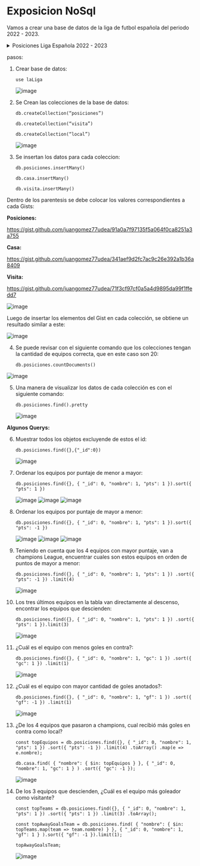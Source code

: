 # Exposicion NoSql
Vamos a crear una base de datos de la liga de futbol española del periodo 2022 - 2023.

<details>
  
  <summary>Posiciones Liga Española 2022 - 2023</summary>
  
  ![image](https://github.com/user-attachments/assets/d784af58-3c72-4677-bde7-2c6a3b84d4fe)
  
</details>



pasos:

1.  Crear base de datos:
   
    `use laLiga`

    ![image](https://github.com/user-attachments/assets/50c1573e-7caf-46a4-965f-3ad81bc31734)


2.  Se Crean las colecciones de la base de datos:

    `db.createCollection(“posiciones”)`
    
    `db.createCollection(“visita”)`
    
    `db.createCollection(“local”)`

     ![image](https://github.com/user-attachments/assets/13889c11-7f36-47ff-ab17-1a8f54d3f890)



3.  Se insertan los datos para cada coleccion:

      `db.posiciones.insertMany()`

      `db.casa.insertMany()`

      `db.visita.insertMany()`

Dentro de los parentesis se debe colocar los valores correspondientes a cada Gists:
    

   **Posiciones:**
        
  https://gist.github.com/juangomez77udea/91a0a7f97135f5a064f0ca8251a3a755
        
           
  **Casa:**
        
  https://gist.github.com/juangomez77udea/341aef9d2fc7ac9c26e392a1b36a8409
          
        
  **Visita:**
        
  https://gist.github.com/juangomez77udea/71f3cf97cf0a5a4d9895da99f1ffedd7

    

  ![image](https://github.com/user-attachments/assets/b7802d3b-6d3e-4b9b-956a-7c6000d5f9b8)

  Luego de insertar los elementos del Gist en cada colección, se obtiene un resultado similar a este:

  ![image](https://github.com/user-attachments/assets/853e75ff-ba2c-4cae-9d94-7d556fe0a72d)


4. Se puede revisar con el siguiente comando que los colecciones tengan la cantidad de equipos correcta, que en este caso son 20:

   `db.posiciones.countDocuments()`
   

  ![image](https://github.com/user-attachments/assets/ed3a74bc-9790-4a81-8da0-8e86344bd443)



5. Una manera de visualizar los datos de cada colección es con el siguiente comando:

   `db.posiciones.find().pretty`


   ![image](https://github.com/user-attachments/assets/f3931784-17df-4afe-959c-0285e0003442)

   

**Algunos Querys:**

6. Muestrar todos los objetos excluyende de estos el id:

    `db.posiciones.find({},{"_id":0})`

   ![image](https://github.com/user-attachments/assets/e324a7e2-6e83-4ffd-812d-05ea199589a5)

  
7. Ordenar los equipos por puntaje de menor a mayor:

    `db.posiciones.find({}, { "_id": 0, "nombre": 1, "pts": 1 }).sort({ "pts": 1 })`

    ![image](https://github.com/user-attachments/assets/f1326955-f222-4dfe-86e6-4975da24e1af) ![image](https://github.com/user-attachments/assets/cae21994-9631-44dd-a41f-cabb1ec0ac63) ![image](https://github.com/user-attachments/assets/d822cf02-f1c5-40b2-80bb-5f18ece2a092)


8. Ordenar los equipos por puntaje de mayor a menor:

    `db.posiciones.find({}, { "_id": 0, "nombre": 1, "pts": 1 }).sort({ "pts": -1 })`
    

    ![image](https://github.com/user-attachments/assets/e0c2f453-ee0d-46f2-8484-e505757400f2) ![image](https://github.com/user-attachments/assets/9da5f4d9-85d9-4b15-932b-80ae0750b252) ![image](https://github.com/user-attachments/assets/c299eb6e-0216-483b-b720-ecfa5484d3e8)



9. Teniendo en cuenta que los 4 equipos con mayor puntaje, van a champions League, encuentrar cuales son estos equipos en orden de puntos de mayor a menor:

    `db.posiciones.find({}, { "_id": 0, "nombre": 1, "pts": 1 })
                .sort({ "pts": -1 })
                .limit(4)`

    ![image](https://github.com/user-attachments/assets/bdd93b5b-6c13-4bb5-876b-f68c1d750fac)


10. Los tres últimos equipos en la tabla van directamente al descenso, encontrar los equipos que descienden:

    `db.posiciones.find({}, { "_id": 0, "nombre": 1, "pts": 1 })
    	.sort({ "pts": 1 }).limit(3)`

    ![image](https://github.com/user-attachments/assets/d474f8dc-965b-44d1-a11d-34c9c56457a9)



11. ¿Cuál es el equipo con menos goles en contra?:

    `db.posiciones.find({}, { "_id": 0, "nombre": 1, "gc": 1 })
    		.sort({ "gc": 1 })
    		.limit(1)`

    ![image](https://github.com/user-attachments/assets/14ea50e0-bdf6-43c9-b437-7c2083b24218)


    
12. ¿Cuál es el equipo con mayor cantidad de goles anotados?:

    `db.posiciones.find({}, { "_id": 0, "nombre": 1, "gf": 1 })
    .sort({ "gf": -1 })
    .limit(1)`

    ![image](https://github.com/user-attachments/assets/011d842f-44ae-4ed8-b107-a1d69c77672b)


13. ¿De los 4 equipos que pasaron a champions, cual recibió más goles en contra como local?

    `const topEquipos = db.posiciones.find({}, { "_id": 0, "nombre": 1, "pts": 1 })
      .sort({ "pts": -1 })
      .limit(4)
      .toArray()
      .map(e => e.nombre);`

    `db.casa.find(
    			{ "nombre": { $in: topEquipos } },
    			{ "_id": 0, "nombre": 1, "gc": 1 }
        )
      .sort({ "gc": -1 });`

      ![image](https://github.com/user-attachments/assets/36e772a9-685d-4d00-ab7f-18622c2d9119)


14. De los 3 equipos que descienden, ¿Cuál es el equipo más goleador como visitante?
    
    `const topTeams = db.posiciones.find({}, { "_id": 0, "nombre": 1, "pts": 1 })
    	.sort({ "pts": 1 })
    	.limit(3)
   		.toArray();`

    `const topAwayGoalsTeam = db.posiciones.find(
    { "nombre": { $in: topTeams.map(team => team.nombre) } },
    { "_id": 0, "nombre": 1, "gf": 1 }
    ).sort({ "gf": -1 }).limit(1);`

    `topAwayGoalsTeam;`
    

    ![image](https://github.com/user-attachments/assets/11b1e637-1ddd-4041-ae9c-adc5103eac1c)



    



   
 
